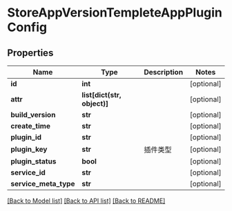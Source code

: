 # StoreAppVersionTempleteAppPluginConfig

## Properties
Name | Type | Description | Notes
------------ | ------------- | ------------- | -------------
**id** | **int** |  | [optional] 
**attr** | **list[dict(str, object)]** |  | [optional] 
**build_version** | **str** |  | [optional] 
**create_time** | **str** |  | [optional] 
**plugin_id** | **str** |  | [optional] 
**plugin_key** | **str** | 插件类型 | [optional] 
**plugin_status** | **bool** |  | [optional] 
**service_id** | **str** |  | [optional] 
**service_meta_type** | **str** |  | [optional] 

[[Back to Model list]](../README.md#documentation-for-models) [[Back to API list]](../README.md#documentation-for-api-endpoints) [[Back to README]](../README.md)


